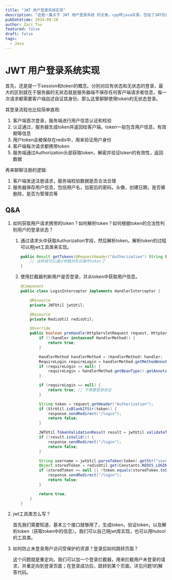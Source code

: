 ```yaml
---
title: "JWT 用户登录系统实现"
description: "这是一篇关于 JWT 用户登录系统 的文章，cpp转java实录。包括了JWT的原理、实现、以及如何使用。"
pubDatetime: 2024-09-20
author: Zari Tsu
featured: false
draft: false
tags:
  - Java
---
```


# JWT 用户登录系统实现

首先，还是提一下session和token的概念。分别对应有状态和无状态的登录，最大的区别就在于服务器的无状态就是服务器端不保存任何客户端请求者信息，每一次请求都需要客户端自述自证其身份。那么这里聊聊使用token的无状态登录。

其登录流程也比较简单直观:  
1. 客户端首次登录，服务端进行用户信息认证和校验
2. 认证通过，服务器生成token并返回给客户端，token一般包含用户信息，有效期等信息
3. 用户token会被保存在redis中，用来验证用户身份
4. 客户端每次请求都携带token
5. 服务端通过Authorization头部获取token，解密并验证token的有效性，返回数据

再来聊聊注册的逻辑:  
1. 客户端发送注册请求，服务端校验数据是否合法合理
2. 服务器保存用户信息，包括用户名，加密后的密码，头像，创建日期，是否被删除，是否为管理员等

## Q&A

1. 如何获取用户请求携带的token？如何解析token？如何根据token的合法性判别用户的登录状态？

    1. 通过请求头中获取Authorization字段，然后解析token。解析token的过程可以用jwt工具类来实现。
        ```java
        public Result getTokens(@RequestHeader("Authorization") String token) {
            // 这样就可以通过参数的形式操作token了
        }
        ```
    2. 使用拦截器判断用户是否登录，并从token中获取用户信息。
        ```java
        @Component
        public class LoginInterceptor implements HandlerInterceptor {

            @Resource
            private JWTUtil jwtUtil;

            @Resource
            private RedisUtil redisUtil;

            @Override
            public boolean preHandle(HttpServletRequest request, HttpServletResponse response, Object handler) throws Exception {
                if (!(handler instanceof HandlerMethod)) {
                    return true;
                }

                HandlerMethod handlerMethod = (HandlerMethod) handler;
                RequireLogin requireLogin = handlerMethod.getMethodAnnotation(RequireLogin.class);
                if (requireLogin == null) {
                    requireLogin = handlerMethod.getBeanType().getAnnotation(RequireLogin.class);
                }

                if (requireLogin == null) {
                    return true; // 不需要登录验证
                }

                String token = request.getHeader("Authorization");
                if (StrUtil.isBlankIfStr(token)) {
                    response.sendRedirect("/login");
                    return false;
                }

                JWTUtil.TokenValidationResult result = jwtUtil.validateToken(token);
                if (!result.isValid()) {
                    response.sendRedirect("/login");
                    return false;
                }

                String username = jwtUtil.parseToken(token).getStr("username");
                Object storedToken = redisUtil.get(Constants.REDIS_LOGIN_TOKEN_PREFIX + username);
                if (storedToken == null || !token.equals(storedToken.toString())) {
                    response.sendRedirect("/login");
                    return false;
                }

                return true;
            }
        }
        ```

2. jwt工具类怎么写？

    首先我们需要知道，基本三个接口就够用了，生成token，验证token，以及解析token（获取token中的信息）。我们可以自己用jwt库实现，也可以用hutool的工具类。

3. 如何防止未登录用户访问受保护的资源？登录后如何跳转页面？

    这个问题就是重定向，我们可以加一个登录拦截器，用来拦截用户未登录的请求，并重定向到登录页面；在登录成功后，跳转到某个页面。详见问题1的解答代码。
